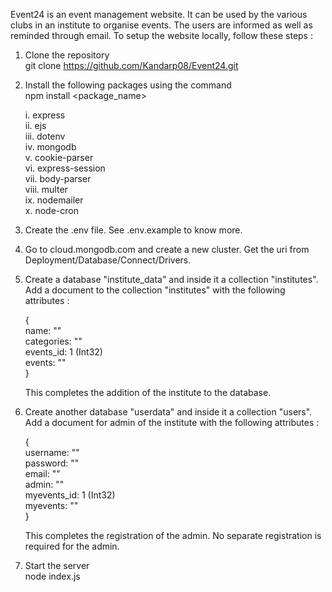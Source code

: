 Event24 is an event management website. It can be used by the various clubs in an institute to organise events.
The users are informed as well as reminded through email. To setup the website locally, follow these steps :

1. Clone the repository <br />
   git clone https://github.com/Kandarp08/Event24.git

2. Install the following packages using the command <br />
   npm install <package_name> <br />

   i. express <br />
   ii. ejs <br />
   iii. dotenv <br />
   iv. mongodb <br />
   v. cookie-parser <br />
   vi. express-session <br />
   vii. body-parser <br />
   viii. multer <br />
   ix. nodemailer <br />
   x. node-cron <br />

3. Create the .env file. See .env.example to know more.

4. Go to cloud.mongodb.com and create a new cluster. Get the uri from Deployment/Database/Connect/Drivers.

5. Create a database "institute_data" and inside it a collection "institutes". Add a document to the collection 
   "institutes" with the following attributes :

   { <br />
        name: "<institute name>" <br />
        categories: "<string array containing names of all the clubs>" <br />
        events_id: 1 (Int32) <br />
        events: "<empty array>" <br />
   }

   This completes the addition of the institute to the database.

6. Create another database "userdata" and inside it a collection "users". Add a document for admin of the institute
   with the following attributes :

   { <br />
        username: "<admin username>" <br />
        password: "<admin password>" <br />
        email: "<admin email>" <br />
        admin: "<institute name>" <br />
        myevents_id: 1 (Int32) <br />
        myevents: "<empty array>" <br />
   }

   This completes the registration of the admin. No separate registration is required for the admin.

7. Start the server <br />
   node index.js